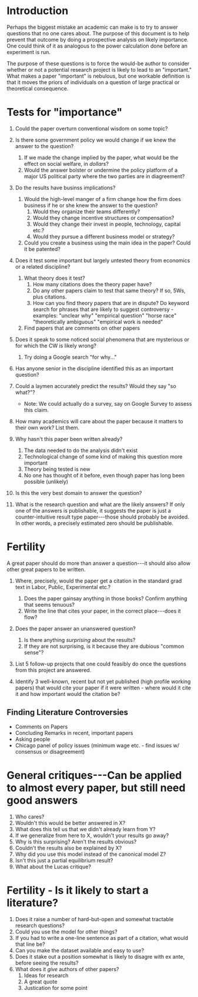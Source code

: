 # Introduction 

Perhaps the biggest mistake an academic can make is to try to answer questions that no one cares about. The purpose of this document is to help prevent that outcome by doing a prospective analysis on likely importance. One could think of it as analogous to the power calculation done before an experiment is run. 

The purpose of these questions is to force the would-be author to consider whether or not a potential research project is likely to lead to an "important."  
What makes a paper "important" is nebulous, but one workable definition is that it moves the priors of individuals on a question of large practical or theoretical consequence. 

# Tests for "importance" 

1. Could the paper overturn conventional wisdom on some topic?  
1. Is there some government policy we would change if we knew the answer to the question?
	  1. If we made the change implied by the paper, what would be the effect on social welfare, in *dollars*?
	  1. Would the answer bolster or undermine the policy platform of a major US political party where the two parties are in diagreement? 
1. Do the results have businss implications? 
   1. Would the high-level manger of a firm change how the firm does business if he or she knew the answer to the question?
      1. Would they organize their teams differently? 
      1. Would they change incentive structures or compensation? 
      1. Would they change their invest in people, technology, capital etc.?
      1. Would they pursue a different business model or strategy? 
   1. Could you create a business using the main idea in the paper? Could it be patented? 
   
1. Does it test some important but largely untested theory from economics or a related discipline? 
      1. What theory does it test? 
   	     1. How many citations does the theory paper have? 
		 1. Do any other papers claim to test that same theory? If so, 5Ws, plus citations.  
         1. How can you find theory papers that are in dispute? 
		Do keyword search for phrases that are likely to suggest controversy - examples: 
		"unclear why" 
		"empirical question" 
		"horse race" 
		"theoretically ambiguous" 
		"empirical work is needed" 
 	1. Find papers that are comments on other papers 
1. Does it speak to some noticed social phenomena that are mysterious or for which the CW is likely wrong? 
      1. Try doing a Google search "for why..."
1. Has anyone senior in the discipline identified this as an important question? 
1. Could a laymen accurately predict the results? Would they say "so what?"?  
   * Note: We could actually do a survey, say on Google Survey to assess this claim. 
1. How many academics will care about the paper because it matters to their own work? List them.  
1. Why hasn't this paper been written already? 
   1. The data needed to do the analysis didn't exist 
   1. Technological change of some kind of making this question more important 
   1. Theory being tested is new 
   1. No one has thought of it before, even though paper has long been possible (unlikely) 
1. Is this the very best domain to answer the question? 
1. What is the research question and what are the likely answers?  If only one of the answers is publishable, it suggests the paper is just a counter-intuitive result type paper---those should probably be avoided. 
In other words, a precisely estimated zero should be publishable. 

# Fertility 

A great paper should do more than answer a question---it should also allow other great papers to be written. 

1. Where, precisely, would the paper get a citation in the standard grad text in Labor, Public, Experimental etc.? 
   1. Does the paper gainsay anything in those books? Confirm anything that seems tenuous?  
   1. Write the line that cites your paper, in the correct place---does it flow? 
   
1. Does the paper answer an unanswered question? 
   1. Is there anything *surprising* about the results? 
   1. If they are not surprising, is it because they are dubious "common sense"? 

1. List 5 follow-up projects that one could feasibly do once the questions from this project are answered.

1. Identify 3 well-known, recent but not yet published (high profile working papers) that would cite your paper if it were written - where would it cite it and how important would the citation be? 

## Finding Literature Controversies 
- Comments on Papers 
- Concluding Remarks in recent, important papers 
- Asking people 
- Chicago panel of policy issues (minimum wage etc. - find issues w/ consensus or disagreement)  


# General critiques---Can be applied to almost every paper, but still need good answers
1. Who cares? 
1. Wouldn't this would be better answered in X? 
1. What does this tell us that we didn't already learn from Y? 
1. If we generalize from here to X, wouldn't your results go away? 
1. Why is this surprising? Aren't the results obvious? 
1. Couldn't the results also be explained by X? 
1. Why did you use this model instead of the canonical model Z? 
1. Isn't this just a partial equilibrium result? 
1. What about the Lucas critique? 


# Fertility - Is it likely to start a literature? 
1. Does it raise a number of hard-but-open and somewhat tractable research questions? 
1. Could you use the model for other things? 
1. If you had to write a one-line sentence as part of a citation, what would that line be? 
1. Can you make the dataset available and easy to use? 
1. Does it stake out a position somewhat is likely to disagre with ex ante, before seeing the results? 
1. What does it *give* authors of other papers? 
   1. Ideas for research 
   1. A great quote 
   1. Justication for some point 
   
